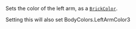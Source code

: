 Sets the color of the left arm, as a [`BrickColor`](https://create.roblox.com/docs/reference/engine/datatypes/BrickColor).

Setting this will also set BodyColors.LeftArmColor3